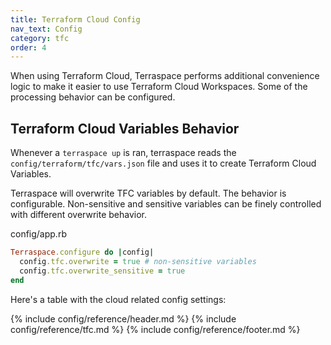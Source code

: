 ```yaml
---
title: Terraform Cloud Config
nav_text: Config
category: tfc
order: 4
---
```


When using Terraform Cloud, Terraspace performs additional convenience logic to make it easier to use Terraform Cloud Workspaces. Some of the processing behavior can be configured.

## Terraform Cloud Variables Behavior

Whenever a `terraspace up` is ran, terraspace reads the `config/terraform/tfc/vars.json` file and uses it to create Terraform Cloud Variables.

Terraspace will overwrite TFC variables by default. The behavior is configurable. Non-sensitive and sensitive variables can be finely controlled with different overwrite behavior.

config/app.rb

```ruby
Terraspace.configure do |config|
  config.tfc.overwrite = true # non-sensitive variables
  config.tfc.overwrite_sensitive = true
end
```

Here's a table with the cloud related config settings:

{% include config/reference/header.md %}
{% include config/reference/tfc.md %}
{% include config/reference/footer.md %}
